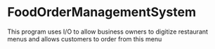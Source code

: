 # FoodOrderManagementSystem
This program uses I/O to allow business owners to digitize restaurant menus and allows customers to order from this menu
